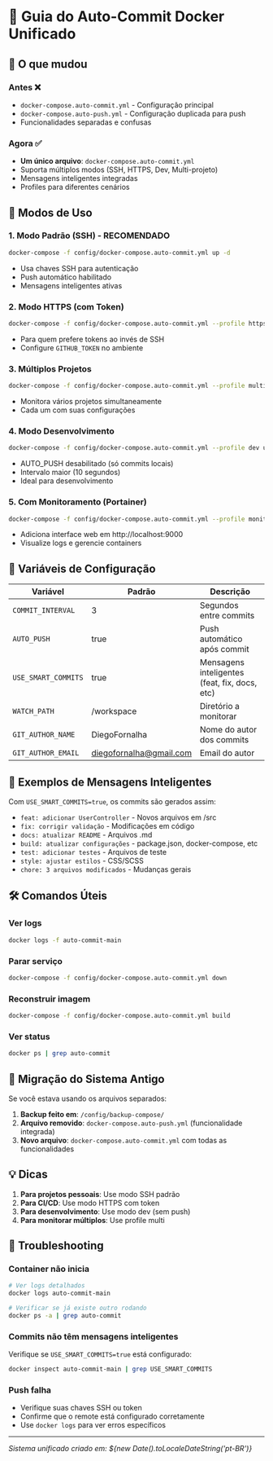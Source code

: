 # 🐳 Guia do Auto-Commit Docker Unificado

## 🎯 O que mudou

### Antes ❌
- `docker-compose.auto-commit.yml` - Configuração principal
- `docker-compose.auto-push.yml` - Configuração duplicada para push
- Funcionalidades separadas e confusas

### Agora ✅
- **Um único arquivo**: `docker-compose.auto-commit.yml`
- Suporta múltiplos modos (SSH, HTTPS, Dev, Multi-projeto)
- Mensagens inteligentes integradas
- Profiles para diferentes cenários

## 🚀 Modos de Uso

### 1. Modo Padrão (SSH) - RECOMENDADO
```bash
docker-compose -f config/docker-compose.auto-commit.yml up -d
```
- Usa chaves SSH para autenticação
- Push automático habilitado
- Mensagens inteligentes ativas

### 2. Modo HTTPS (com Token)
```bash
docker-compose -f config/docker-compose.auto-commit.yml --profile https up -d
```
- Para quem prefere tokens ao invés de SSH
- Configure `GITHUB_TOKEN` no ambiente

### 3. Múltiplos Projetos
```bash
docker-compose -f config/docker-compose.auto-commit.yml --profile multi up -d
```
- Monitora vários projetos simultaneamente
- Cada um com suas configurações

### 4. Modo Desenvolvimento
```bash
docker-compose -f config/docker-compose.auto-commit.yml --profile dev up -d
```
- AUTO_PUSH desabilitado (só commits locais)
- Intervalo maior (10 segundos)
- Ideal para desenvolvimento

### 5. Com Monitoramento (Portainer)
```bash
docker-compose -f config/docker-compose.auto-commit.yml --profile monitor up -d
```
- Adiciona interface web em http://localhost:9000
- Visualize logs e gerencie containers

## 🔧 Variáveis de Configuração

| Variável | Padrão | Descrição |
|----------|---------|-----------|
| `COMMIT_INTERVAL` | 3 | Segundos entre commits |
| `AUTO_PUSH` | true | Push automático após commit |
| `USE_SMART_COMMITS` | true | Mensagens inteligentes (feat, fix, docs, etc) |
| `WATCH_PATH` | /workspace | Diretório a monitorar |
| `GIT_AUTHOR_NAME` | DiegoFornalha | Nome do autor dos commits |
| `GIT_AUTHOR_EMAIL` | diegofornalha@gmail.com | Email do autor |

## 📝 Exemplos de Mensagens Inteligentes

Com `USE_SMART_COMMITS=true`, os commits são gerados assim:

- `feat: adicionar UserController` - Novos arquivos em /src
- `fix: corrigir validação` - Modificações em código
- `docs: atualizar README` - Arquivos .md
- `build: atualizar configurações` - package.json, docker-compose, etc
- `test: adicionar testes` - Arquivos de teste
- `style: ajustar estilos` - CSS/SCSS
- `chore: 3 arquivos modificados` - Mudanças gerais

## 🛠️ Comandos Úteis

### Ver logs
```bash
docker logs -f auto-commit-main
```

### Parar serviço
```bash
docker-compose -f config/docker-compose.auto-commit.yml down
```

### Reconstruir imagem
```bash
docker-compose -f config/docker-compose.auto-commit.yml build
```

### Ver status
```bash
docker ps | grep auto-commit
```

## 🔄 Migração do Sistema Antigo

Se você estava usando os arquivos separados:

1. **Backup feito em**: `/config/backup-compose/`
2. **Arquivo removido**: `docker-compose.auto-push.yml` (funcionalidade integrada)
3. **Novo arquivo**: `docker-compose.auto-commit.yml` com todas as funcionalidades

## 💡 Dicas

1. **Para projetos pessoais**: Use modo SSH padrão
2. **Para CI/CD**: Use modo HTTPS com token
3. **Para desenvolvimento**: Use modo dev (sem push)
4. **Para monitorar múltiplos**: Use profile multi

## 🐛 Troubleshooting

### Container não inicia
```bash
# Ver logs detalhados
docker logs auto-commit-main

# Verificar se já existe outro rodando
docker ps -a | grep auto-commit
```

### Commits não têm mensagens inteligentes
Verifique se `USE_SMART_COMMITS=true` está configurado:
```bash
docker inspect auto-commit-main | grep USE_SMART_COMMITS
```

### Push falha
- Verifique suas chaves SSH ou token
- Confirme que o remote está configurado corretamente
- Use `docker logs` para ver erros específicos

---
*Sistema unificado criado em: ${new Date().toLocaleDateString('pt-BR')}*